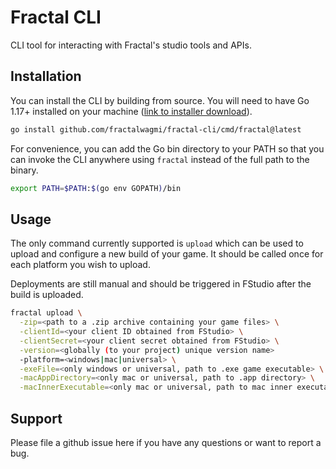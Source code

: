 # Fractal CLI

CLI tool for interacting with Fractal's studio tools and APIs.

## Installation

You can install the CLI by building from source. You will need to have Go 1.17+
installed on your machine ([link to installer download](https://go.dev/dl/)).

```bash
go install github.com/fractalwagmi/fractal-cli/cmd/fractal@latest
```

For convenience, you can add the Go bin directory to your PATH so that you can
invoke the CLI anywhere using `fractal` instead of the full path to the binary.

```bash
export PATH=$PATH:$(go env GOPATH)/bin
```

## Usage

The only command currently supported is `upload` which can be used to upload and
configure a new build of your game. It should be called once for each platform
you wish to upload.

Deployments are still manual and should be triggered in FStudio after the build
is uploaded.

```bash
fractal upload \
  -zip=<path to a .zip archive containing your game files> \
  -clientId=<your client ID obtained from FStudio> \
  -clientSecret=<your client secret obtained from FStudio> \
  -version=<globally (to your project) unique version name>
  -platform=<windows|mac|universal> \
  -exeFile=<only windows or universal, path to .exe game executable> \
  -macAppDirectory=<only mac or universal, path to .app directory> \
  -macInnerExecutable=<only mac or universal, path to mac inner executable inside .app/Contents/MacOS> \
```

## Support

Please file a github issue here if you have any questions or want to report a
bug.
